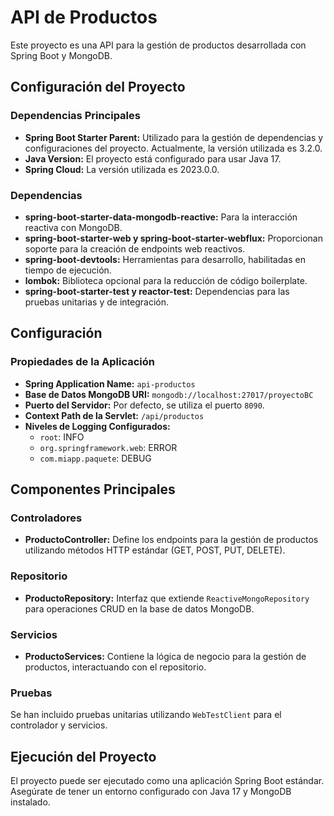 # API de Productos

Este proyecto es una API para la gestión de productos desarrollada con Spring Boot y MongoDB.

## Configuración del Proyecto

### Dependencias Principales

- **Spring Boot Starter Parent:** Utilizado para la gestión de dependencias y configuraciones del proyecto. Actualmente, la versión utilizada es 3.2.0.
- **Java Version:** El proyecto está configurado para usar Java 17.
- **Spring Cloud:** La versión utilizada es 2023.0.0.

### Dependencias

- **spring-boot-starter-data-mongodb-reactive:** Para la interacción reactiva con MongoDB.
- **spring-boot-starter-web y spring-boot-starter-webflux:** Proporcionan soporte para la creación de endpoints web reactivos.
- **spring-boot-devtools:** Herramientas para desarrollo, habilitadas en tiempo de ejecución.
- **lombok:** Biblioteca opcional para la reducción de código boilerplate.
- **spring-boot-starter-test y reactor-test:** Dependencias para las pruebas unitarias y de integración.

## Configuración

### Propiedades de la Aplicación

- **Spring Application Name:** `api-productos`
- **Base de Datos MongoDB URI:** `mongodb://localhost:27017/proyectoBC`
- **Puerto del Servidor:** Por defecto, se utiliza el puerto `8090`.
- **Context Path de la Servlet:** `/api/productos`
- **Niveles de Logging Configurados:**
  - `root`: INFO
  - `org.springframework.web`: ERROR
  - `com.miapp.paquete`: DEBUG

## Componentes Principales

### Controladores

- **ProductoController:** Define los endpoints para la gestión de productos utilizando métodos HTTP estándar (GET, POST, PUT, DELETE).

### Repositorio

- **ProductoRepository:** Interfaz que extiende `ReactiveMongoRepository` para operaciones CRUD en la base de datos MongoDB.

### Servicios

- **ProductoServices:** Contiene la lógica de negocio para la gestión de productos, interactuando con el repositorio.

### Pruebas

Se han incluido pruebas unitarias utilizando `WebTestClient` para el controlador y servicios.

## Ejecución del Proyecto

El proyecto puede ser ejecutado como una aplicación Spring Boot estándar. Asegúrate de tener un entorno configurado con Java 17 y MongoDB instalado.
